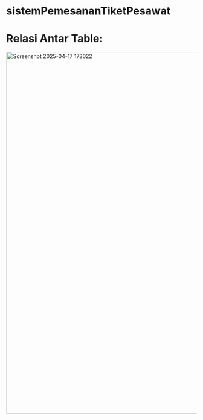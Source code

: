# sistemPemesananTiketPesawat

# Relasi Antar Table:
<img width="959" alt="Screenshot 2025-04-17 173022" src="https://github.com/user-attachments/assets/b3f63267-a6d1-421d-b83a-d6f6e0456101" />
